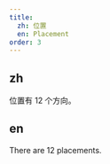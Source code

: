 ```yaml
---
title:
  zh: 位置
  en: Placement
order: 3
---
```


## zh

位置有 12 个方向。

## en

There are 12 placements.
